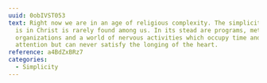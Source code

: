 ```yaml
---
uuid: 0obIVST053
text: Right now we are in an age of religious complexity. The simplicity which
  is in Christ is rarely found among us. In its stead are programs, methods,
  organizations and a world of nervous activities which occupy time and
  attention but can never satisfy the longing of the heart.
reference: a4BdZxBRz7
categories:
  - Simplicity
---
```

